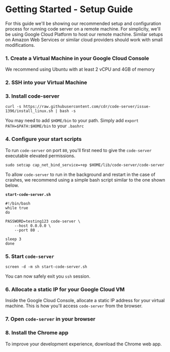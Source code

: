 # Getting Started - Setup Guide

For this guide we'll be showing our recommended setup and configuration process for running code server on a remote machine.
For simplicity, we'll be using Google Cloud Platform to host our remote machine. Similar setups on Amazon Web Services or similar cloud providers
should work with small modifications.

### 1. Create a Virtual Machine in your Google Cloud Console
We recommend using Ubuntu with at least 2 vCPU and 4GB of memory

### 2. SSH into your Virtual Machine

### 3. Install code-server
```
curl -s https://raw.githubusercontent.com/cdr/code-server/issue-1396/install_linux.sh | bash -s
```

You may need to add `$HOME/bin` to your path.
Simply add `export PATH=$PATH:$HOME/bin` to your `.bashrc`

### 4. Configure your start scripts
To run `code-server` on port `80`, you'll first need to give the `code-server` executable elevated permissions.
```
sudo setcap cap_net_bind_service=+ep $HOME/lib/code-server/code-server
```


To allow `code-server` to run in the background and restart in the case of crashes, we recommend using a simple bash script similar to the one shown below.

**`start-code-server.sh`**
```
#!/bin/bash
while true
do

PASSWORD=testing123 code-server \
	--host 0.0.0.0 \
	--port 80 .

sleep 3
done
```

### 5. Start `code-server`
```
screen -d -m sh start-code-server.sh
```

You can now safely exit you `ssh` session.


### 6. Allocate a static IP for your Google Cloud VM

Inside the Google Cloud Console, allocate a static IP address for your virtual machine. This is how you'll access `code-server` from the browser.


### 7. Open `code-server` in your browser

### 8. Install the Chrome app

To improve your development experience, download the Chrome web app.
